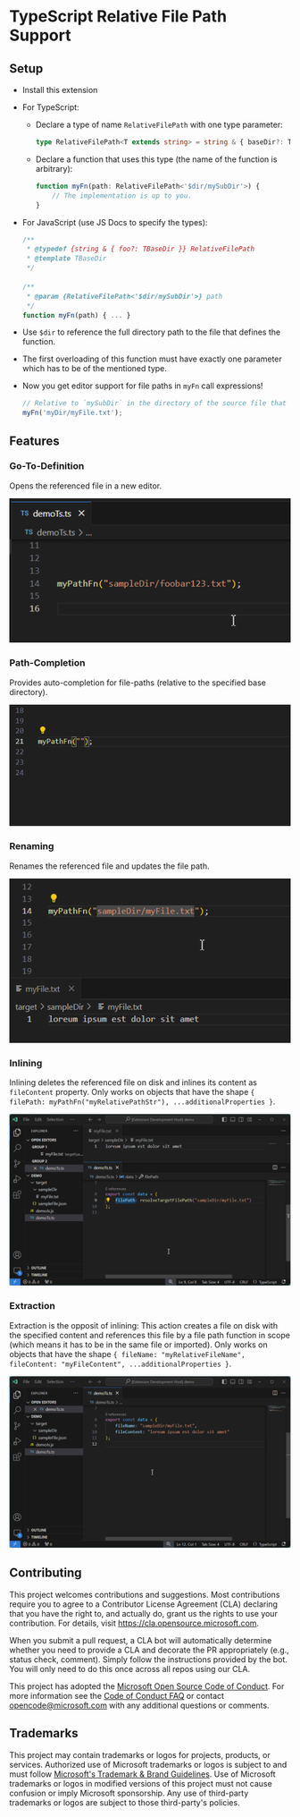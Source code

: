 # TypeScript Relative File Path Support

## Setup

* Install this extension

* For TypeScript:
    * Declare a type of name `RelativeFilePath` with one type parameter:
        ```ts
        type RelativeFilePath<T extends string> = string & { baseDir?: T };
        ```
    * Declare a function that uses this type (the name of the function is arbitrary):
        ```ts
        function myFn(path: RelativeFilePath<'$dir/mySubDir'>) {
            // The implementation is up to you.
        }
        ```
* For JavaScript (use JS Docs to specify the types):
    ```js
    /**
     * @typedef {string & { foo?: TBaseDir }} RelativeFilePath
     * @template TBaseDir
     */

    /**
     * @param {RelativeFilePath<'$dir/mySubDir'>} path
     */
    function myFn(path) { ... }
    ```


* Use `$dir` to reference the full directory path to the file that defines the function.
* The first overloading of this function must have exactly one parameter which has to be of the mentioned type.
* Now you get editor support for file paths in `myFn` call expressions!
    ```ts
    // Relative to `mySubDir` in the directory of the source file that defines `myFn`
    myFn('myDir/myFile.txt');
    ```


## Features

### Go-To-Definition

Opens the referenced file in a new editor.

![go-to-definition-demo](docs/demo-goToDefinition.gif)

### Path-Completion

Provides auto-completion for file-paths (relative to the specified base directory).

![path-autocompletion-demo](docs/demo-path-autocompletion.gif)

### Renaming

Renames the referenced file and updates the file path.

![rename-demo](docs/demo-rename.gif)


### Inlining

Inlining deletes the referenced file on disk and inlines its content as `fileContent` property.
Only works on objects that have the shape `{ filePath: myPathFn("myRelativePathStr"), ...additionalProperties }`.

![inlining-demo](docs/demo-inlining.gif)

### Extraction

Extraction is the opposit of inlining: This action creates a file on disk with the specified content and references this file by a file path function in scope (which means it has to be in the same file or imported).
Only works on objects that have the shape `{ fileName: "myRelativeFileName", fileContent: "myFileContent", ...additionalProperties }`.

![extraction-demo](docs/demo-extraction.gif)

## Contributing

This project welcomes contributions and suggestions.  Most contributions require you to agree to a
Contributor License Agreement (CLA) declaring that you have the right to, and actually do, grant us
the rights to use your contribution. For details, visit https://cla.opensource.microsoft.com.

When you submit a pull request, a CLA bot will automatically determine whether you need to provide
a CLA and decorate the PR appropriately (e.g., status check, comment). Simply follow the instructions
provided by the bot. You will only need to do this once across all repos using our CLA.

This project has adopted the [Microsoft Open Source Code of Conduct](https://opensource.microsoft.com/codeofconduct/).
For more information see the [Code of Conduct FAQ](https://opensource.microsoft.com/codeofconduct/faq/) or
contact [opencode@microsoft.com](mailto:opencode@microsoft.com) with any additional questions or comments.

## Trademarks

This project may contain trademarks or logos for projects, products, or services. Authorized use of Microsoft 
trademarks or logos is subject to and must follow 
[Microsoft's Trademark & Brand Guidelines](https://www.microsoft.com/en-us/legal/intellectualproperty/trademarks/usage/general).
Use of Microsoft trademarks or logos in modified versions of this project must not cause confusion or imply Microsoft sponsorship.
Any use of third-party trademarks or logos are subject to those third-party's policies.
